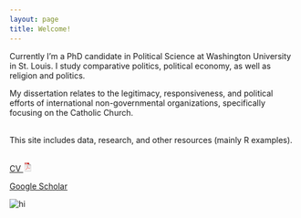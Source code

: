 ```yaml
---
layout: page
title: Welcome!
---
```


<div class="container">
	<div class="row-fluid">
		<div class="span5">
	
Currently I’m a PhD candidate in Political Science at Washington University in St. Louis. I study comparative politics, political economy, as well as religion and politics. 

My dissertation relates to the legitimacy, responsiveness, and political efforts of international non-governmental organizations, specifically focusing on the Catholic Church. <br/><br/>

This site includes data, research, and other resources (mainly R examples).<br/><br/>

<a href="assets/JeffZiegler_CV.pdf">	CV <img src="pages/icons16/pdf-icon.png" alt="hi" class="inline"/>
</a><br/>

<a href="https://scholar.google.com/citations?user=PE2j3DcAAAAJ&hl=sv)">Google Scholar</a><br/>
		</div>
	        <div class="span4">
		<img src="../assets/pics/Jeff_Ziegler.jpg" alt="hi" class="inline"/>
     		</div>
	</div>
</div>

